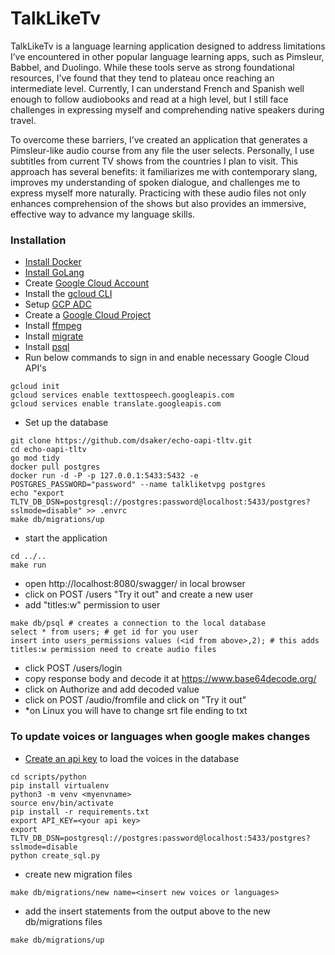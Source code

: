 # TalkLikeTv

TalkLikeTv is a language learning application designed to address limitations I’ve encountered in other popular language learning apps, such as Pimsleur, Babbel, and Duolingo. While these tools serve as strong foundational resources, I’ve found that they tend to plateau once reaching an intermediate level. Currently, I can understand French and Spanish well enough to follow audiobooks and read at a high level, but I still face challenges in expressing myself and comprehending native speakers during travel.

To overcome these barriers, I’ve created an application that generates a Pimsleur-like audio course from any file the user selects. Personally, I use subtitles from current TV shows from the countries I plan to visit. This approach has several benefits: it familiarizes me with contemporary slang, improves my understanding of spoken dialogue, and challenges me to express myself more naturally. Practicing with these audio files not only enhances comprehension of the shows but also provides an immersive, effective way to advance my language skills.

### Installation

- [Install Docker](https://docs.docker.com/engine/install/)
- [Install GoLang](https://go.dev/doc/install)
- Create [Google Cloud Account](https://console.cloud.google.com/getting-started?pli=1)
- Install the [gcloud CLI](https://cloud.google.com/sdk/docs/install)
- Setup [GCP ADC](https://cloud.google.com/docs/authentication/external/set-up-adc )
- Create a [Google Cloud Project](https://developers.google.com/workspace/guides/create-project)
- Install [ffmpeg](https://www.ffmpeg.org/download.html)
- Install [migrate](https://github.com/golang-migrate/migrate/blob/master/cmd/migrate/README.md)
- Install [psql](https://www.timescale.com/blog/how-to-install-psql-on-mac-ubuntu-debian-windows/)
- Run below commands to sign in and enable necessary Google Cloud API's
```
gcloud init
gcloud services enable texttospeech.googleapis.com
gcloud services enable translate.googleapis.com
```
- Set up the database
```
git clone https://github.com/dsaker/echo-oapi-tltv.git 
cd echo-oapi-tltv
go mod tidy
docker pull postgres
docker run -d -P -p 127.0.0.1:5433:5432 -e POSTGRES_PASSWORD="password" --name talkliketvpg postgres
echo "export TLTV_DB_DSN=postgresql://postgres:password@localhost:5433/postgres?sslmode=disable" >> .envrc
make db/migrations/up
```
- start the application
```
cd ../..
make run
```
- open http://localhost:8080/swagger/ in local browser
- click on POST /users "Try it out" and create a new user
- add "titles:w" permission to user
```
make db/psql # creates a connection to the local database
select * from users; # get id for you user
insert into users_permissions values (<id from above>,2); # this adds titles:w permission need to create audio files
```
- click POST /users/login 
- copy response body and decode it at https://www.base64decode.org/
- click on Authorize and add decoded value
- click on POST /audio/fromfile and click on "Try it out"
- *on Linux you will have to change srt file ending to txt

### To update voices or languages when google makes changes
- [Create an api key](https://cloud.google.com/docs/authentication/api-keys) to load the voices in the database
```
cd scripts/python
pip install virtualenv
python3 -m venv <myenvname>
source env/bin/activate
pip install -r requirements.txt
export API_KEY=<your api key>
export TLTV_DB_DSN=postgresql://postgres:password@localhost:5433/postgres?sslmode=disable
python create_sql.py
```
- create new migration files
```
make db/migrations/new name=<insert new voices or languages>
```
- add the insert statements from the output above to the new db/migrations files
```
make db/migrations/up
```
